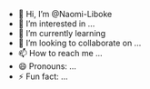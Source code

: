 - 👋 Hi, I’m @Naomi-Liboke
- 👀 I’m interested in ...
- 🌱 I’m currently learning 
- 💞️ I’m looking to collaborate on ...
- 📫 How to reach me ...
- 😄 Pronouns: ...
- ⚡ Fun fact: ...

<!---
Naomi-Liboke/Naomi-Liboke is a ✨ special ✨ repository because its `README.md` (this file) appears on your GitHub profile.
You can click the Preview link to take a look at your changes.
--->

